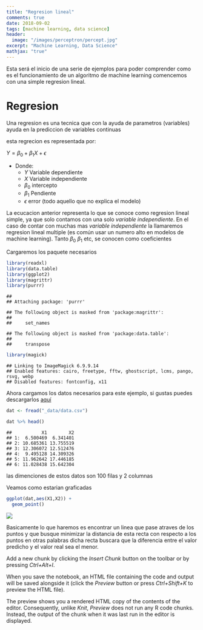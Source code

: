 ```yaml
---
title: "Regresion lineal"
comments: true
date: 2018-09-02
tags: [machine learning, data science]
header:
  image: "/images/perceptron/percept.jpg"
excerpt: "Machine Learning, Data Science"
mathjax: "true"
---
```


Esta será el inicio de una serie de ejemplos para poder comprender como es el funcionamiento de un algoritmo de machine learning comencemos con una simple regresion lineal.

Regresion
=========

Una regresion es una tecnica que con la ayuda de parametros (variables) ayuda en la prediccion de variables continuas

esta regrecion es representada por:

*Y* = *β*<sub>0</sub> + *β*<sub>1</sub>*X* + *ϵ*

-   Donde:
    -   *Y* Variable dependiente
    -   *X* Variable independiente
    -   *β*<sub>0</sub> intercepto
    -   *β*<sub>1</sub> Pendiente
    -   *ϵ* error (todo aquello que no explica el modelo)

La ecucacion anterior representa lo que se conoce como regresion lineal simple, ya que solo contamos con una solo *variable independiente*. En el caso de contar con muchas mas *variable independiente* la llamaremos regresion lineal multiple (es común usar un numero alto en modelos de machine learning). Tanto *β*<sub>0</sub> *β*<sub>1</sub> etc, se conocen como coeficientes

Cargaremos los paquete necesarios

``` r
library(readxl)
library(data.table)
library(ggplot2)
library(magrittr)
library(purrr)
```

    ##
    ## Attaching package: 'purrr'

    ## The following object is masked from 'package:magrittr':
    ##
    ##     set_names

    ## The following object is masked from 'package:data.table':
    ##
    ##     transpose

``` r
library(magick)
```

    ## Linking to ImageMagick 6.9.9.14
    ## Enabled features: cairo, freetype, fftw, ghostscript, lcms, pango, rsvg, webp
    ## Disabled features: fontconfig, x11

Ahora cargamos los datos necesarios para este ejemplo, si gustas puedes descargarlos [aquí](pagina%20gith)

``` r
dat <- fread("_data/data.csv")

dat %>% head()
```

    ##           X1        X2
    ## 1:  6.500469  6.341401
    ## 2: 10.685361 13.755519
    ## 3: 12.306072 12.512476
    ## 4:  9.495128 14.309326
    ## 5: 11.962642 17.446185
    ## 6: 11.028438 15.642304

las dimenciones de estos datos son 100 filas y 2 columnas

Veamos como estarian graficadas

``` r
ggplot(dat,aes(X1,X2)) +
  geom_point()
```

![](regresion_lineal_files/figure-markdown_github/unnamed-chunk-3-1.png)

Basicamente lo que haremos es encontrar un linea que pase atraves de los puntos y que busque minimizar la distancia de esta recta con respecto a los puntos en otras palabras dicha recta buscara que la diferencia entre el valor predicho y el valor real sea el menor.

Add a new chunk by clicking the *Insert Chunk* button on the toolbar or by pressing *Ctrl+Alt+I*.

When you save the notebook, an HTML file containing the code and output will be saved alongside it (click the *Preview* button or press *Ctrl+Shift+K* to preview the HTML file).

The preview shows you a rendered HTML copy of the contents of the editor. Consequently, unlike *Knit*, *Preview* does not run any R code chunks. Instead, the output of the chunk when it was last run in the editor is displayed.
